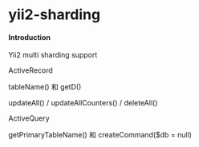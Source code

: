 # yii2-sharding

#### Introduction
Yii2 multi sharding support

ActiveRecord

tableName() 和 getD()

updateAll() / updateAllCounters() / deleteAll()


ActiveQuery

getPrimaryTableName() 和 createCommand($db = null)
